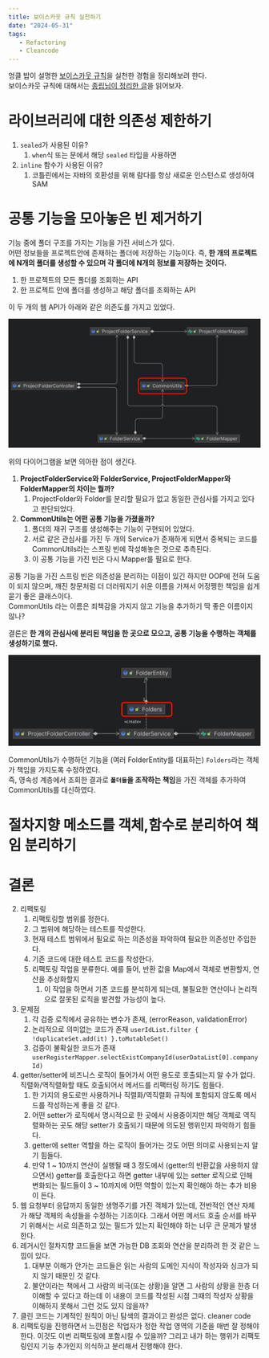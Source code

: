 ```yaml
---
title: 보이스카웃 규칙 실천하기
date: "2024-05-31"
tags:
   - Refactoring
   - Cleancode
---
```


엉클 밥이 설명한 [보이스카웃 규칙](https://www.oreilly.com/library/view/97-things-every/9780596809515/ch08.html)을 실천한 경험을 정리해보려 한다.  
보이스카웃 규칙에 대해서는 [종립님이 정리한 글](https://johngrib.github.io/wiki/jargon/boy-scout-rule/)을 읽어보자.  
  
# 라이브러리에 대한 의존성 제한하기

1. `sealed`가 사용된 이유?
   1. `when`식 또는 문에서 해당 `sealed` 타입을 사용하면 
2. `inline` 함수가 사용된 이유?
   1. 코틀린에서는 자바의 호환성을 위해 람다를 항상 새로운 인스턴스로 생성하여 SAM

# 공통 기능을 모아놓은 빈 제거하기

기능 중에 폴더 구조를 가지는 기능을 가진 서비스가 있다.  
어떤 정보들을 프로젝트안에 존재하는 폴더에 저장하는 기능이다. 즉, **한 개의 프로젝트에 N개의 폴더를 생성할 수 있으며 각 폴더에 N개의 정보를 저장하는 것이다.**  

1. 한 프로젝트의 모든 폴더를 조회하는 API
2. 한 프로젝트 안에 폴더를 생성하고 해당 폴더를 조회하는 API

이 두 개의 웹 API가 아래와 같은 의존도를 가지고 있었다.  

![](./commonBeanDeleteBefore.png)

위의 다이어그램을 보면 의아한 점이 생긴다.  

1. **ProjectFolderService와 FolderService, ProjectFolderMapper와 FolderMapper의 차이는 뭘까?**
   1. ProjectFolder와 Folder를 분리할 필요가 없고 동일한 관심사를 가지고 있다고 판단되었다.
2. **CommonUtils는 어떤 공통 기능을 가졌을까?**
   1. 폴더의 재귀 구조를 생성해주는 기능이 구현되어 있었다.
   2. 서로 같은 관심사를 가진 두 개의 Service가 존재하게 되면서 중복되는 코드를 CommonUtils라는 스프링 빈에 작성해놓은 것으로 추측된다.
   3. 이 공통 기능을 가진 빈은 다시 Mapper를 필요로 한다.

공통 기능을 가진 스프링 빈은 의존성을 분리하는 이점이 있긴 하지만 OOP에 전혀 도움이 되지 않으며, 깨진 창문처럼 더 더러워지기 쉬운 이름을 가져서 어정쩡한 책임을 쉽게 묻기 좋은 클래스이다.  
CommonUtils 라는 이름은 죄책감을 가지지 않고 기능을 추가하기 딱 좋은 이름이지 않나?  
  
결론은 **한 개의 관심사에 분리된 책임을 한 곳으로 모으고, 공통 기능을 수행하는 객체를 생성하기로 했다.**  

![](./commonBeanDeleteAfter.png)
  
CommonUtils가 수행하던 기능을 (여러 FolderEntity를 대표하는) `Folders`라는 객체가 책임을 가지도록 수정하였다.  
즉, 영속성 계층에서 조회한 결과로 **`폴더들`을 조작하는 책임**을 가진 객체를 추가하여 CommonUtils를 대신하였다.  

# 절차지향 메소드를 객체,함수로 분리하여 책임 분리하기


# 결론

2. 리팩토링
   1. 리팩토링할 범위를 정한다.
   2. 그 범위에 해당하는 테스트를 작성한다.
   3. 현재 테스트 범위에서 필요로 하는 의존성을 파악하여 필요한 의존성만 주입한다.
   4. 기존 코드에 대한 테스트 코드를 작성한다.
   5. 리팩토링 작업을 분류한다. 예를 들어, 반환 값을 Map에서 객체로 변환할지, 연산을 추상화할지
      1. 이 작업을 하면서 기존 코드를 분석하게 되는데, 불필요한 연산이나 논리적으로 잘못된 로직을 발견할 가능성이 높다.
3. 문제점
   1. 각 검증 로직에서 공유하는 변수가 존재, (errorReason, validationError)
   2. 논리적으로 의미없는 코드가 존재 `userIdList.filter { !duplicateSet.add(it) }.toMutableSet()`
   3. 검증이 불확실한 코드가 존재 `userRegisterMapper.selectExistCompanyId(userDataList[0].companyId)`
4. getter/setter에 비즈니스 로직이 들어가서 어떤 용도로 호출되는지 알 수가 없다. 직렬화/역직렬화할 때도 호출되어서 메서드를 리팩터링 하기도 힘들다.
   1. 한 가지의 용도로만 사용하거나 직렬화/역직렬화 규칙에 포함되지 않도록 메서드를 작성하는게 좋을 것 같다.
   2. 어떤 setter가 로직에서 명시적으로 한 곳에서 사용중이지만 해당 객체로 역직렬화하는 곳도 해당 setter가 호출되기 때문에 의도된 행위인지 파악하기 힘들다.
   3. getter에 setter 역할을 하는 로직이 들어가는 것도 어떤 의미로 사용되는지 알기 힘들다.
   4. 만약 1 ~ 10까지 연산이 실행될 때 3 정도에서 (getter의 반환값을 사용하지 않으면서) getter를 호출한다고 하면 getter 내부에 있는 setter 로직으로 인해 변화되는 필드들이 3 ~ 10까지에 어떤 역할이 있는지 확인해야 하는 추가 비용이 든다.
5. 웹 요청부터 응답까지 동일한 생명주기를 가진 객체가 있는데, 전반적인 연산 자체가 해당 객체의 속성들을 수정하는 기조이다. 그래서 어떤 메서드 호출 순서를 바꾸기 위해서는 서로 의존하고 있는 필드가 있는지 확인해야 하는 너무 큰 문제가 발생한다.
6. 레거시인 절차지향 코드들을 보면 가능한 DB 조회와 연산을 분리하려 한 것 같은 느낌이 있다.
   1. 대부분 이해가 안가는 코드들은 읽는 사람의 도메인 지식이 작성자와 싱크가 되지 않기 때문인 것 같다.
   2. 불안이라는 책에서 그 사람의 비극(또는 상황)을 알면 그 사람의 상황을 한층 더 이해할 수 있다고 하는데 이 내용이 코드를 작성된 시점 그때의 작성자 상황을 이해하지 못해서 그런 것도 있지 않을까?
7. 클린 코드는 기계적인 원칙이 아닌 탐색의 결과이고 완성은 없다. cleaner code
8. 리팩토링을 진행하면서 느낀점은 작업자가 정한 작업 영역의 기준을 매번 잘 정해야 한다. 이것도 이번 리팩토링에 포함시킬 수 있을까? 그리고 내가 하는 행위가 리팩토링인지 기능 추가인지 의식하고 분리해서 진행해야 한다.
